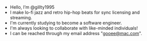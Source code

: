 - Hello, I’m @gillty1995
- I make lo-fi jazz and retro hip-hop beats for sync licensing and streaming.
- I'm currently studying to become a software engineer.
- I'm always looking to collaborate with like-minded individuals!
- I can be reached through my email address "gooee@mac.com".

